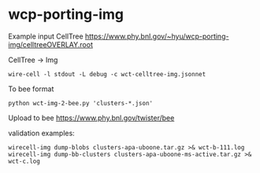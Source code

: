 # wcp-porting-img

Example input CellTree
https://www.phy.bnl.gov/~hyu/wcp-porting-img/celltreeOVERLAY.root

CellTree -> Img
```
wire-cell -l stdout -L debug -c wct-celltree-img.jsonnet
```


To bee format
```
python wct-img-2-bee.py 'clusters-*.json'
```

Upload to bee
https://www.phy.bnl.gov/twister/bee


validation examples:
```
wirecell-img dump-blobs clusters-apa-uboone.tar.gz >& wct-b-111.log
wirecell-img dump-bb-clusters clusters-apa-uboone-ms-active.tar.gz >& wct-c.log
```
